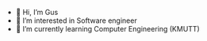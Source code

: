 - 👋 Hi, I’m Gus
- 👀 I’m interested in Software engineer
- 🌱 I’m currently learning Computer Engineering (KMUTT)

<!---
sugus-ss/sugus-ss is a ✨ special ✨ repository because its `README.md` (this file) appears on your GitHub profile.
You can click the Preview link to take a look at your changes.
--->
